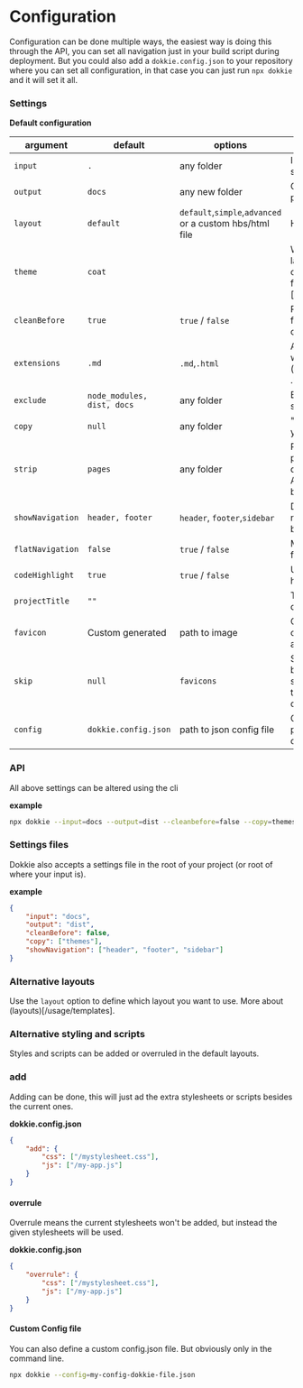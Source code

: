 # Configuration

Configuration can be done multiple ways, the easiest way is doing this through the API, you can set all navigation just in your build script during deployment. But you could also add a `dokkie.config.json` to your repository where you can set all configuration, in that case you can just run `npx dokkie` and it will set it all.

### Settings

**Default configuration**

| argument         | default                    | options                                                 | description                                                                                                |
| ---------------- | -------------------------- | ------------------------------------------------------- | ---------------------------------------------------------------------------------------------------------- |
| `input`          | `.`                        | any folder                                              | Input folder to search for files.                                                                          |
| `output`         | `docs`                     | any new folder                                          | Output folder for pages                                                                                    |
| `layout`         | `default`                  | `default`,`simple`,`advanced` or a custom hbs/html file | Html layout used                                                                                           |
| `theme`          | `coat`                     |                                                         | When a default layout is chosen, you can choose a theme from (coat)[https://coat.guyn.nl]                  |
| `cleanBefore`    | `true`                     | `true` / `false`                                        | Remove the docs folder before creating a new one.                                                          |
| `extensions`     | `.md`                      | `.md`,`.html`                                           | All file extensions which can be used (supported; .md, .html)                                              |
| `exclude`        | `node_modules, dist, docs` | any folder                                              | Exclude folders from searching for files.                                                                  |
| `copy`           | `null`                     | any folder                                              | "Copy a folder into your output.                                                                           |
| `strip`          | `pages`                    | any folder                                              | Remove parts of paths to get files directly in their root. All files in `pages`, will be directly in docs. |
| `showNavigation` | `header, footer`           | `header`, `footer`,`sidebar`                            | Define which navigations should be shown                                                                   |
| `flatNavigation` | `false`                    | `true` / `false`                                        | Make the navigation flat.                                                                                  |
| `codeHighlight`  | `true`                     | `true` / `false`                                        | Use Prism to create highlighted code                                                                       |
| `projectTitle`   | `""`                       |                                                         | Title of the documentation                                                                                 |
| `favicon`        | Custom generated           | path to image                                           | Create favicons and other meta tags automatically                                                          |
| `skip`           | `null`                     | `favicons`                                              | Skip parts of the build process to speed it up. For now this can only be done with Favicons                |
| `config`         | `dokkie.config.json`       | path to json config file                                | Give an alternative path to the config for dokkie                                                          |

### API

All above settings can be altered using the cli

**example**

```bash
npx dokkie --input=docs --output=dist --cleanbefore=false --copy=themes --showNavigation=header,footer,sidebar
```

### Settings files

Dokkie also accepts a settings file in the root of your project (or root of where your input is).

**example**

```json
{
	"input": "docs",
	"output": "dist",
	"cleanBefore": false,
	"copy": ["themes"],
	"showNavigation": ["header", "footer", "sidebar"]
}
```

### Alternative layouts

Use the `layout` option to define which layout you want to use. More about (layouts)[/usage/templates].

### Alternative styling and scripts

Styles and scripts can be added or overruled in the default layouts.

### add

Adding can be done, this will just ad the extra stylesheets or scripts besides the current ones.

**dokkie.config.json**

```json
{
	"add": {
		"css": ["/mystylesheet.css"],
		"js": ["/my-app.js"]
	}
}
```

#### overrule

Overrule means the current stylesheets won't be added, but instead the given stylesheets will be used.

**dokkie.config.json**

```json
{
	"overrule": {
		"css": ["/mystylesheet.css"],
		"js": ["/my-app.js"]
	}
}
```

#### Custom Config file

You can also define a custom config.json file. But obviously only in the command line.

```bash
npx dokkie --config=my-config-dokkie-file.json
```

